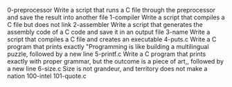 0-preprocessor
Write a script that runs a C file through the preprocessor and save the result into another file
1-compiler
Write a script that compiles a C file but does not link
2-assembler
Write a script that generates the assembly code of a C code and save it in an output file
3-name
Write a script that compiles a C file and creates an executable
4-puts.c
Write a C program that prints exactly "Programming is like building a multilingual puzzle, followed by a new line
5-printf.c
Write a C program that prints exactly with proper grammar, but the outcome is a piece of art,, followed by a new line
6-size.c
Size is not grandeur, and territory does not make a nation
100-intel
101-quote.c

